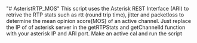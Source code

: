 "# AsteristRTP_MOS" 
This script uses the Asterisk REST Interface (ARI) to retrive the RTP stats such as rtt (round trip time), jitter and packetloss to determine the mean opinion score(MOS) of an active channel.
Just replace the IP of of asterisk server in the getRTPStats and getChannelId function with your asterisk IP and ARI port.
Make an active cal and run the script
